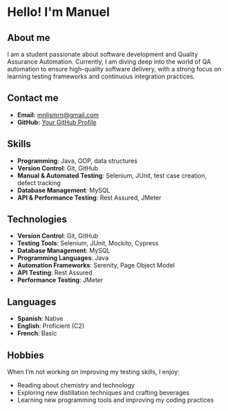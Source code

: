 # Hello! I'm Manuel
## About me
I am a student passionate about software development and Quality Assurance Automation. Currently, I am diving deep into the world of QA automation to ensure high-quality software delivery, with a strong focus on learning testing frameworks and continuous integration practices.
## Contact me
- **Email:** [mnljsmrn@gmail.com](mailto:mnljsmrn@gmail.com)
- **GitHub:** [Your GitHub Profile](https://github.com/manueljosemarin)

## Skills
- **Programming**: Java, OOP, data structures
- **Version Control**: Git, GitHub
- **Manual & Automated Testing**: Selenium, JUnit, test case creation, defect tracking
- **Database Management**: MySQL
- **API & Performance Testing**: Rest Assured, JMeter

## Technologies
- **Version Control**: Git, GitHub
- **Testing Tools**: Selenium, JUnit, Mockito, Cypress
- **Database Management**: MySQL
- **Programming Languages**: Java
- **Automation Frameworks**: Serenity, Page Object Model
- **API Testing**: Rest Assured
- **Performance Testing**: JMeter

## Languages
- **Spanish**: Native
- **English**: Proficient (C2)
- **French**: Basic

## Hobbies
When I’m not working on improving my testing skills, I enjoy:
- Reading about chemistry and technology
- Exploring new distillation techniques and crafting beverages
- Learning new programming tools and improving my coding practices

